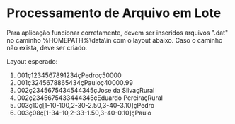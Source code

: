 # Processamento de Arquivo em Lote

Para aplicação funcionar corretamente, devem ser inseridos arquivos ".dat" no caminho %HOMEPATH%\data\in com o layout abaixo.
Caso o caminho não exista, deve ser criado.

Layout esperado:

1. 001ç1234567891234çPedroç50000
2. 001ç3245678865434çPauloç40000.99
3. 002ç2345675434544345çJose da SilvaçRural
4. 002ç2345675433444345çEduardo PereiraçRural
5. 003ç10ç[1-10-100,2-30-2.50,3-40-3.10]çPedro
6. 003ç08ç[1-34-10,2-33-1.50,3-40-0.10]çPaulo
